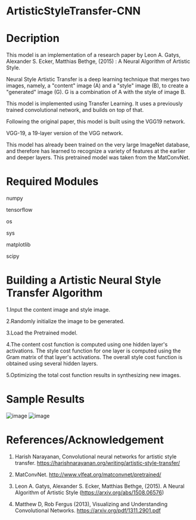 # ArtisticStyleTransfer-CNN

# Decription

This model is an implementation of a research paper by Leon A. Gatys, Alexander S. Ecker, Matthias Bethge, (2015) : A Neural Algorithm of Artistic Style.
 
Neural Style Artistic Transfer is a deep learning technique that merges two images, namely, a "content" image (A) and a "style" image (B), to create a "generated" image (G). G is a combination of A with the style of image B.

This model is implemented using Transfer Learning. It uses a previously trained convolutional network, and builds on top of that. 

Following the original paper, this model is built using the VGG19 network.

VGG-19, a 19-layer version of the VGG network. 

This model has already been trained on the very large ImageNet database, and therefore has learned to recognize a variety of features at the earlier and deeper layers. This pretrained model was taken from the MatConvNet.

 # Required Modules
 
 numpy 
 
 tensorflow

os

sys

matplotlib

scipy
 
 # Building a Artistic Neural Style Transfer Algorithm
 
1.Input the content image and style image.

2.Randomly initialize the image to be generated.

3.Load the Pretrained model.

4.The content cost function is computed using one hidden layer's activations.
The style cost function for one layer is computed using the Gram matrix of that layer's activations. The overall style cost function is obtained using several hidden layers.

5.Optimizing the total cost function results in synthesizing new images.

# Sample Results

![image](https://user-images.githubusercontent.com/54103472/80914077-f97b2800-8d66-11ea-8df1-98c6919423bd.png)
![image](https://user-images.githubusercontent.com/54103472/80914096-0f88e880-8d67-11ea-854e-355acc468c77.png)

# References/Acknowledgement

1. Harish Narayanan, Convolutional neural networks for artistic style transfer. https://harishnarayanan.org/writing/artistic-style-transfer/

2. MatConvNet. http://www.vlfeat.org/matconvnet/pretrained/

3. Leon A. Gatys, Alexander S. Ecker, Matthias Bethge, (2015). A Neural Algorithm of Artistic Style (https://arxiv.org/abs/1508.06576)

4. Matthew D, Rob Fergus (2013), Visualizing and Understanding Convolutional Networks. https://arxiv.org/pdf/1311.2901.pdf
